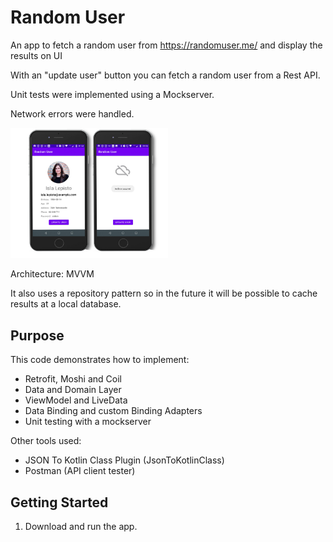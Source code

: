 Random User
===================================

An app to fetch a random user from https://randomuser.me/ and display the results on UI

With an "update user" button you can fetch a random user from a Rest API.

Unit tests were implemented using a Mockserver.

Network errors were handled.

<img src="./screenshots/for_readme.jpg" width="50%" height="50%">

Architecture: MVVM

It also uses a repository pattern so in the future it will be possible to cache results at a local database.

Purpose
--------------

This code demonstrates how to implement:

* Retrofit, Moshi and Coil
* Data and Domain Layer
* ViewModel and LiveData
* Data Binding and custom Binding Adapters
* Unit testing with a mockserver

Other tools used:

* JSON To Kotlin Class Plugin (JsonToKotlinClass)
* Postman (API client tester)


Getting Started
---------------

1. Download and run the app.

